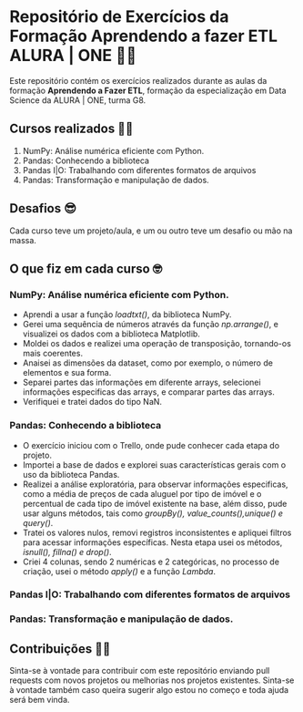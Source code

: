 # Repositório de Exercícios da Formação Aprendendo a fazer ETL ALURA | ONE 🔎🎲

Este repositório contém os exercícios realizados durante as aulas da formação **Aprendendo a Fazer ETL**, formação da especialização em Data Science da ALURA | ONE, turma G8.

## Cursos realizados 👩‍💻

1. NumPy: Análise numérica eficiente com Python.
2. Pandas: Conhecendo a biblioteca
3. Pandas I|O: Trabalhando com diferentes formatos de arquivos
4. Pandas: Transformação e manipulação de dados. 

## Desafios 😎
Cada curso teve um projeto/aula, e um ou outro teve um desafio ou mão na massa.

## O que fiz em cada curso 🤓

###  NumPy: Análise numérica eficiente com Python.
- Aprendi a usar a função *loadtxt()*, da biblioteca NumPy.
- Gerei uma sequência de números através da função *np.arrange()*, e visualizei os dados com a biblioteca Matplotlib.
- Moldei os dados e realizei uma operação de transposição, tornando-os mais coerentes.
- Anaisei as dimensões da dataset, como por exemplo, o número de elementos e sua forma.
- Separei partes das informações em diferente arrays, selecionei informações especificas das arrays, e comparar partes das arrays.
- Verifiquei e tratei dados do tipo NaN.

### Pandas: Conhecendo a biblioteca
- O exercício iniciou com o Trello, onde pude conhecer cada etapa do projeto.
- Importei a base de dados e explorei suas características gerais com o uso da biblioteca Pandas.
- Realizei a análise exploratória, para observar informações especificas, como a média de preços de cada aluguel por tipo de imóvel e o percentual de cada tipo de imóvel existente na base, além disso, pude usar alguns métodos, tais como *groupBy(), value_counts(),unique() e query()*.
- Tratei os valores nulos, removi registros inconsistentes e apliquei filtros para acessar informações específicas. Nesta etapa usei os métodos, *isnull(), fillna() e drop()*.
- Criei 4 colunas, sendo 2 numéricas e 2 categóricas, no processo de criação, usei o método *apply()* e a função *Lambda*.

### Pandas I|O: Trabalhando com diferentes formatos de arquivos

### Pandas: Transformação e manipulação de dados. 

## Contribuições 🤜🤛

Sinta-se à vontade para contribuir com este repositório enviando pull requests com novos projetos ou melhorias nos projetos existentes. 
Sinta-se à vontade também caso queira sugerir algo estou no começo e toda ajuda será bem vinda. 
